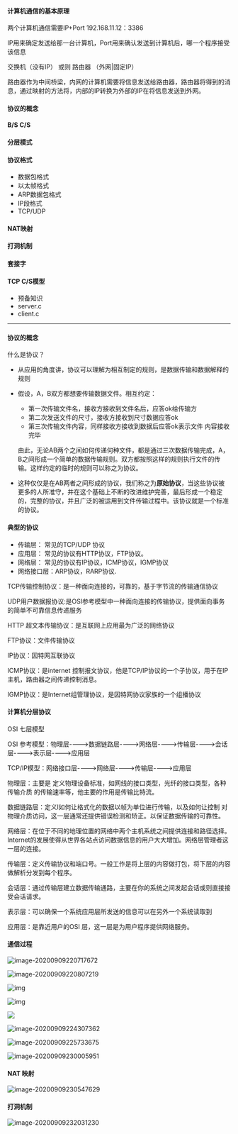 #### 计算机通信的基本原理

两个计算机通信需要IP+Port  192.168.11.12：3386

IP用来确定发送给那一台计算机，Port用来确认发送到计算机后，哪一个程序接受该信息

交换机（没有IP） 或则 路由器 （外网|固定IP）

路由器作为中间桥梁，内网的计算机需要将信息发送给路由器，路由器将得到的消息，通过映射的方法将，内部的IP转换为外部的IP在将信息发送到外网。

#### 协议的概念

#### B/S C/S

#### 分层模式

#### 协议格式

* 数据包格式
* 以太帧格式
* ARP数据包格式
* IP段格式
* TCP/UDP

#### NAT映射

#### 打洞机制

#### 套接字

#### TCP C/S模型

* 预备知识
* server.c
* client.c

------

#### 协议的概念

什么是协议？

* 从应用的角度讲，协议可以理解为相互制定的规则，是数据传输和数据解释的规则

* 假设，A，B双方都想要传输数据文件。相互约定：

  * 第一次传输文件名，接收方接收到文件名后，应答ok给传输方 
  * 第二次发送文件的尺寸，接收方接收到尺寸数据应答ok
  * 第三次传输文件内容，同样接收方接收到数据后应答ok表示文件  内容接收完毕

  由此，无论AB两个之间如何传递何种文件，都是通过三次数据传输完成，A，B之间形成一个简单的数据传输规则。双方都按照这样的规则执行文件的传输。这样约定的临时的规则可以称之为协议。

* 这种仅仅是在AB两者之间形成的协议，我们称之为**原始协议**，当这些协议被更多的人所准守，并在这个基础上不断的改进维护完善，最后形成一个稳定的，完整的协议，并且广泛的被运用到文件传输过程中。该协议就是一个标准的协议。

#### 典型的协议

* 传输层： 常见的TCP/UDP 协议
* 应用层： 常见的协议有HTTP协议，FTP协议。
* 网络层： 常见的协议有IP协议，ICMP协议，IGMP协议
* 网络接口层：ARP协议，RARP协议.

TCP传输控制协议：是一种面向连接的，可靠的，基于字节流的传输通信协议

UDP用户数据报协议:是OSI参考模型中一种面向连接的传输协议，提供面向事务的简单不可靠信息传递服务

HTTP 超文本传输协议：是互联网上应用最为广泛的网络协议

FTP协议：文件传输协议

IP协议：因特网互联协议

ICMP协议：是internet 控制报文协议，他是TCP/IP协议的一个子协议，用于在IP主机，路由器之间传递控制消息。

IGMP协议：是Internet组管理协议，是因特网协议家族的一个组播协议

####  计算机分层协议

OSI 七层模型

OSI 参考模型：物理层---->数据链路层---->网络层---->传输层---->会话层---->表示层---->应用层

TCP/IP模型：网络接口层---->网络层---->传输层---->应用层

物理层：主要是	定义物理设备标准，如网线的接口类型，光纤的接口类型，各种传输介质 的传输速率等，他主要的作用是传输比特流。

数据链路层：定义l如何让格式化的数据以帧为单位进行传输，以及如何让控制 对物理介质访问，这一层通常还提供错误检测和矫正。以保证数据传输的可靠性。

网络层：在位于不同的地理位置的网络中两个主机系统之间提供连接和路径选择。Internet的发展使得从世界各站点访问数据信息的用户大大增加。网络层管理者这一层的连接。

传输层：定义传输协议和端口号。一般工作是将上层的内容做打包，将下层的内容做解析分发到每个程序。

会话层：通过传输层建立数据传输通路，主要在你的系统之间发起会话或则直接接受会话请求。

表示层：可以确保一个系统应用层所发送的信息可以在另外一个系统读取到

应用层：是靠近用户的OSI 层，这一层是为用户程序提供网络服务。

#### 通信过程

![image-20200909220717672](E:\github\C语言\image-20200909220717672.png)

![image-20200909220807219](E:\github\C语言\image-20200909220807219.png)

![img](E:\github\C语言\watermark,image_d2F0ZXIvYmFpa2U5Mg==,g_7,xp_5,yp_5)

![img](E:\github\C语言\wKioL1c1sYjzp14iAAAdnNHsDqg815.png)

![](E:\github\C语言\image-20200909224227871.png)

![image-20200909224307362](E:\github\C语言\image-20200909224307362.png)

![image-20200909225733675](E:\github\C语言\image-20200909225733675.png)

![image-20200909230005951](E:\github\C语言\image-20200909230005951.png)

#### NAT 映射

![image-20200909230547629](E:\github\C语言\image-20200909230547629.png)

#### 打洞机制

![image-20200909232031230](E:\github\C语言\image-20200909232031230.png)